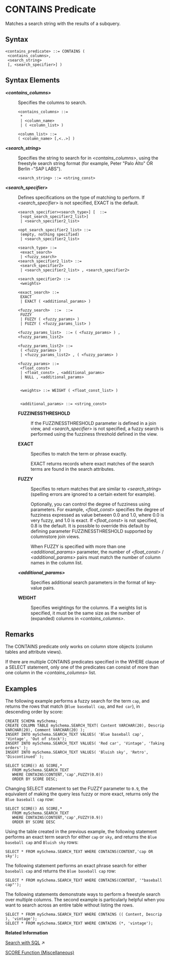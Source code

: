 <!-- loio20f952437519101487edc3d9aba84238 -->

# CONTAINS Predicate

Matches a search string with the results of a subquery.



## Syntax

```
<contains_predicate> ::= CONTAINS ( 
 <contains_columns>, 
 <search_string> 
 [, <search_specifier>] )
```



## Syntax Elements


<dl>
<dt><b>

*<contains\_columns\>*

</b></dt>
<dd>

Specifies the columns to search.

```
<contains_columns> ::= 
 * 
 | <column_name> 
 | ( <column_list> )

<column_list> ::=
( <column_name> [,<..>] )
```



</dd><dt><b>

*<search\_string\>*

</b></dt>
<dd>

Specifies the string to search for in *<contains\_columns\>*, using the freestyle search string format \(for example, Peter "Palo Alto" OR Berlin -"SAP LABS"\).

```
<search_string> ::= <string_const>
```



</dd><dt><b>

*<search\_specifier\>*

</b></dt>
<dd>

Defines specifications on the type of matching to perform. If *<search\_specifier\>* is not specified, EXACT is the default.

```
<search_specifier><search_type>] [  ::= 
 [<opt_search_specifier2_list>]
 | <search_specifier2_list>
 
<opt_search_specifier2_list> ::= 
 (empty, nothing specified)
 | <search_specifier2_list>
 
<search_type> ::= 
 <exact_search> 
 | <fuzzy_search>
<search_specifier2_list> ::= 
 <search_specifier2>
 | <search_specifier2_list> , <search_specifier2>
 
<search_specifier2> ::=  
 <weights> 
 
<exact_search> ::= 
 EXACT 
 | EXACT ( <additional_params> )
  
<fuzzy_search>  ::=  ::= 
 FUZZY 
 | FUZZY ( <fuzzy_params> ) 
 | FUZZY ( <fuzzy_params_list> )

<fuzzy_params_list>  ::= ( <fuzzy_params> ) , <fuzzy_params_list2>

<fuzzy_params_list2> ::= 
 ( <fuzzy_params> ) 
 | <fuzzy_params_list2> , ( <fuzzy_params> )
 
<fuzzy_params> ::= 
 <float_const> 
 | <float_const> , <additional_params> 
 | NULL , <additional_params>


 <weights> ::= WEIGHT ( <float_const_list> )
 

 <additional_params> ::= <string_const>
```


<dl>
<dt><b>

FUZZINESSTHRESHOLD

</b></dt>
<dd>

If the FUZZINESSTHRESHOLD parameter is defined in a join view, and *<search\_specifier\>* is not specified, a fuzzy search is performed using the fuzziness threshold defined in the view.



</dd><dt><b>

EXACT

</b></dt>
<dd>

Specifies to match the term or phrase exactly.

EXACT returns records where exact matches of the search terms are found in the search attributes.



</dd><dt><b>

FUZZY

</b></dt>
<dd>

Specifies to return matches that are similar to *<search\_string\>* \(spelling errors are ignored to a certain extent for example\).

Optionally, you can control the degree of fuzziness using parameters. For example, *<float\_const\>* specifies the degree of fuzziness expressed as value between 0.0 and 1.0, where 0.0 is very fuzzy, and 1.0 is exact. If *<float\_const\>* is not specified, 0.8 is the default. It is possible to override this default by defining parameter FUZZINESSTHRESHOLD supported by columnstore join views.

When FUZZY is specified with more than one *<additional\_params\>* parameter, the number of *<float\_const\>* / *<additional\_params\>* pairs must match the number of column names in the column list.



</dd><dt><b>

*<additional\_params\>*

</b></dt>
<dd>

Specifies additional search parameters in the format of key-value pairs.



</dd><dt><b>

WEIGHT

</b></dt>
<dd>

Specifies weightings for the columns. If a weights list is specified, it must be the same size as the number of \(expanded\) columns in *<contains\_columns\>*.



</dd>
</dl>



</dd>
</dl>



## Remarks

The CONTAINS predicate only works on column store objects \(column tables and attribute views\).

If there are multiple CONTAINS predicates specified in the WHERE clause of a SELECT statement, only one of the predicates can consist of more than one column in the *<contains\_columns\>* list.



## Examples

The following example performs a fuzzy search for the term `cap`, and returns the rows that match \(`Blue baseball cap`, and `Red car`\), in descending order by score:

```
CREATE SCHEMA mySchema;
CREATE COLUMN TABLE mySchema.SEARCH_TEXT( Content VARCHAR(20), Descrip VARCHAR(20), Comment VARCHAR(20) );
INSERT INTO mySchema.SEARCH_TEXT VALUES( 'Blue baseball cap', 'Vintage', 'Out of stock');  
INSERT INTO mySchema.SEARCH_TEXT VALUES( 'Red car', 'Vintage', 'Taking orders' );  
INSERT INTO mySchema.SEARCH_TEXT VALUES( 'Bluish sky', 'Retro', 'Discontinued' );

SELECT SCORE() AS SCORE,*  
   FROM mySchema.SEARCH_TEXT  
   WHERE CONTAINS(CONTENT,'cap',FUZZY(0.0))  
   ORDER BY SCORE DESC;
```

Changing SELECT statement to set the FUZZY parameter to `0.9`, the equivalent of making the query less fuzzy or more exact, returns only the `Blue baseball cap` row:

```
SELECT SCORE() AS SCORE,*  
   FROM mySchema.SEARCH_TEXT  
   WHERE CONTAINS(CONTENT,'cap',FUZZY(0.9))  
   ORDER BY SCORE DESC
```

Using the table created in the previous example, the following statement performs an exact term search for either `cap` or `sky`, and returns the `Blue baseball cap` and `Bluish sky` rows:

```
SELECT * FROM mySchema.SEARCH_TEXT WHERE CONTAINS(CONTENT,'cap OR sky');
```

The following statement performs an exact phrase search for either `baseball cap` and returns the `Blue baseball cap` row:

```
SELECT * FROM mySchema.SEARCH_TEXT WHERE CONTAINS(CONTENT, '"baseball cap"');
```

The following statements demonstrate ways to perform a freestyle search over multiple columns. The second example is particularly helpful when you want to search across an entire table without listing the rows.

```
SELECT * FROM mySchema.SEARCH_TEXT WHERE CONTAINS (( Content, Descrip ), 'vintage');
SELECT * FROM mySchema.SEARCH_TEXT WHERE CONTAINS (*, 'vintage');
```

**Related Information**  


[Search with SQL](https://help.sap.com/viewer/05c9edaee7fe4d28ab3627d0b1583df6/2023_4_QRC/en-US/cd07da82bb571014b185c8e3e3974767.html "In column-oriented tables, you can perform searches using the SQL SELECT statement.") :arrow_upper_right:

[SCORE Function \(Miscellaneous\)](011-SQL-Functions/score-function-miscellaneous-20e6f8e.md "Returns the relevance of a record that has been found.")

